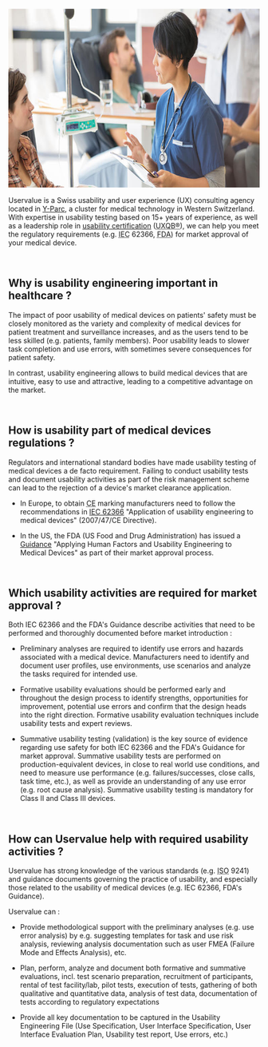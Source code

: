 <p style=text-align:center><img title='Nurse with patient' alt='Nurse taking care of a patient' src=/dist/img/nurse-taking-care-of-patient.jpg style=width:750px;height:358px width=750 height=358 /></p>

Uservalue is a Swiss usability and user experience (UX) consulting agency located in <a href="https://www.y-parc.ch/en/" target=_blank title='Opens in a new window' rel='external'>Y-Parc</a>, a cluster for medical technology in Western Switzerland. With expertise in usability testing based on 15+ years of experience, as well as a leadership role in <a href="http://uxqb.org/en/" target=_blank title='Opens in a new window' rel='external'>usability certification</a> (<acronym title='International Usability & User Experience Qualification Board'>UXQB®</acronym>), we can help you meet the regulatory requirements (e.g. <acronym title='International Electrotechnical Commission'>IEC</acronym> 62366, <acronym title='US Food & Drug Administration'>FDA</acronym>) for market approval of your medical device.

<br />

## Why is usability engineering important in healthcare ? 

The impact of poor usability of medical devices on patients' safety must be closely monitored as the variety and complexity of medical devices for patient treatment and surveillance increases, and as the users tend to be less skilled (e.g. patients, family members). Poor usability leads to slower task completion and use errors, with sometimes severe consequences for patient safety. 

In contrast, usability engineering allows to build medical devices that are intuitive, easy to use and attractive, leading to a competitive advantage on the market. 

<br />

## How is usability part of medical devices regulations ?

Regulators and international standard bodies have made usability testing of medical devices a de facto requirement. Failing to conduct usability tests and document usability activities as part of the risk management scheme can lead to the rejection of a device's market clearance application.

* In Europe, to obtain <acronym title='Conformité Européenne'>CE</acronym> marking  manufacturers need to follow the recommendations in <a href="http://www.iso.org/iso/catalogue_detail.htm?csnumber=63179" target=_blank title='Opens in a new window' rel='external'>IEC 62366</a> "Application of usability engineering to medical devices" (2007/47/CE Directive).

* In the US, the FDA (US Food and Drug Administration) has issued a <a href="https://www.fda.gov/MedicalDevices/NewsEvents/WorkshopsConferences/ucm484392.htm" target=_blank title='Opens in a new window' rel='external'>Guidance</a> "Applying Human Factors and Usability Engineering to Medical Devices" as part of their market approval process.


<br />

## Which usability activities are required for market approval ?

Both IEC 62366 and the FDA's Guidance describe activities that need to be performed and thoroughly documented before market introduction :

* Preliminary analyses are required to identify use errors and hazards associated with a medical device. Manufacturers need to identify and document user profiles, use environments, use scenarios and analyze the tasks required for intended use.

* Formative usability evaluations should be performed early and throughout the design process to identify strengths, opportunities for improvement, potential use errors and confirm that the design heads into the right direction. Formative usability evaluation techniques include usability tests and expert reviews.

* Summative usability testing (validation) is the key source of evidence regarding use safety for both IEC 62366 and the FDA's Guidance for market approval. Summative usability tests are performed on production-equivalent devices, in close to real world use conditions, and need to measure use performance (e.g. failures/successes, close calls, task time, etc.), as well as provide an understanding of any use error (e.g. root cause analysis). Summative usability testing is mandatory for Class II and Class III devices.


<br />

## How can Uservalue help with required usability activities ?

Uservalue has strong knowledge of the various standards (e.g. <acronym title='International Organization for Standardization'>ISO</acronym> 9241) and guidance documents governing the practice of usability, and especially those related to the usability of medical devices (e.g. IEC 62366, FDA's Guidance).

Uservalue can : 

* Provide methodological support with the preliminary analyses (e.g. use error analysis) by e.g. suggesting templates for task and use risk analysis, reviewing analysis documentation such as user FMEA (Failure Mode and Effects Analysis), etc.

* Plan, perform, analyze and document both formative and summative evaluations, incl. test scenario preparation, recruitment of participants, rental of test facility/lab, pilot tests, execution of tests, gathering of both qualitative and quantitative data, analysis of test data, documentation of tests according to regulatory expectations 

* Provide all key documentation to be captured in the Usability Engineering File (Use Specification, User Interface Specification, User Interface Evaluation Plan, Usability test report, Use errors, etc.)

<br />